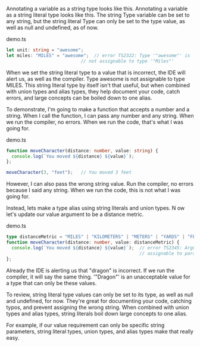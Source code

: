 Annotating a variable as a string type looks like this. Annotating a variable as a string literal type looks like this. The string Type variable can be set to any string, but the string literal Type can only be set to the type value, as well as null and undefined, as of now.

demo.ts

```typescript
let unit: string = "awesome";
let miles: "MILES" = "awesome";  // error TS2322: Type '"awesome"' is 
                            // not assignable to type '"Miles"'
```

When we set the string literal type to a value that is incorrect, the IDE will alert us, as well as the compiler. Type awesome is not assignable to type MILES. This string literal type by itself isn't that useful, but when combined with union types and alias types, they help document your code, catch errors, and large concepts can be boiled down to one alias.

To demonstrate, I'm going to make a function that accepts a number and a string. When I call the function, I can pass any number and any string. When we run the compiler, no errors. When we run the code, that's what I was going for.

demo.ts

```typescript
function moveCharacter(distance: number, value: string) {
  console.log(`You moved ${distance} ${value}`);
};

moveCharacter(3, "feet");   // You moved 3 feet
```

However, I can also pass the wrong string value. Run the compiler, no errors because I said any string. When we run the code, this is not what I was going for.

Instead, lets make a type alias using string literals and union types. N ow let's update our value argument to be a distance metric.

demo.ts

```typescript
type distanceMetric = "MILES" | "KILOMETERS" | "METERS" | "YARDS" | "FEET" | "INCHES";
function moveCharacter(distance: number, value: distanceMetric) {
  console.log(`You moved ${distance} ${value}`);  // error TS2345: Argument of type '"dragon"' is not 
                                                  // assignable to parameter of type '"MILES" | "KILOMETERS" | ... '
};
```

Already the IDE is alerting us that "dragon" is incorrect. If we run the compiler, it will say the same thing. '"Dragon"' is an unacceptable value for a type that can only be these values.

To review, string literal type values can only be set to its type, as well as null and undefined, for now. They're great for documenting your code, catching typos, and prevent assigning the wrong string. When combined with union types and alias types, string literals boil down large concepts to one alias.

For example, if our value requirement can only be specific string parameters, string literal types, union types, and alias types make that really easy.